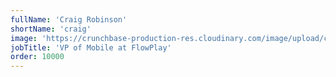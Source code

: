 ```yaml
---
fullName: 'Craig Robinson'
shortName: 'craig'
image: 'https://crunchbase-production-res.cloudinary.com/image/upload/c_thumb,h_120,w_120,f_auto,g_faces,z_0.7,b_white,q_auto:eco/v1485137687/h9shftxejpkcgqxa3ezy.jpg'
jobTitle: 'VP of Mobile at FlowPlay'
order: 10000
---
```

